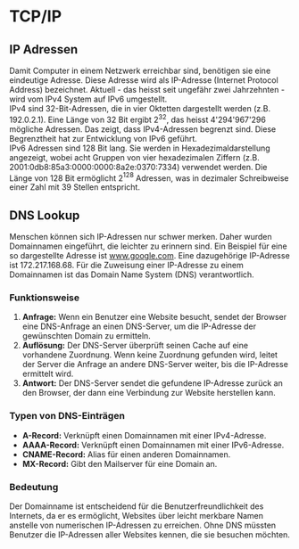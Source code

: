 # TCP/IP

## IP Adressen

Damit Computer in einem Netzwerk erreichbar sind, benötigen sie eine
eindeutige Adresse. Diese Adresse wird als IP-Adresse (Internet Protocol
Address) bezeichnet. Aktuell - das heisst seit ungefähr zwei Jahrzehnten
\- wird vom IPv4 System auf IPv6 umgestellt.  
IPv4 sind 32-Bit-Adressen, die in vier Oktetten dargestellt werden (z.B.
192.0.2.1). Eine Länge von 32 Bit ergibt 2$^32$, das heisst
4'294'967'296 mögliche Adressen. Das zeigt, dass IPv4-Adressen begrenzt
sind. Diese Begrenztheit hat zur Entwicklung von IPv6 geführt.  
IPv6 Adressen sind 128 Bit lang. Sie werden in Hexadezimaldarstellung
angezeigt, wobei acht Gruppen von vier hexadezimalen Ziffern (z.B.
2001:0db8:85a3:0000:0000:8a2e:0370:7334) verwendet werden. Die Länge von
128 Bit ermöglicht 2$^128$ Adressen, was in dezimaler Schreibweise einer
Zahl mit 39 Stellen entspricht.

## DNS Lookup

Menschen können sich IP-Adressen nur schwer merken. Daher wurden
Domainnamen eingeführt, die leichter zu erinnern sind. Ein Beispiel für
eine so dargestellte Adresse ist www.google.com. Eine dazugehörige
IP-Adresse ist 172.217.168.68. Für die Zuweisung einer IP-Adresse zu
einem Domainnamen ist das Domain Name System (DNS) verantwortlich.

### Funktionsweise

1. **Anfrage:** Wenn ein Benutzer eine Website besucht, sendet der
   Browser eine DNS-Anfrage an einen DNS-Server, um die IP-Adresse der
   gewünschten Domain zu ermitteln. 
2. **Auflösung:** Der DNS-Server überprüft seinen Cache auf eine
   vorhandene Zuordnung. Wenn keine Zuordnung gefunden wird, leitet der
   Server die Anfrage an andere DNS-Server weiter, bis die IP-Adresse
   ermittelt wird. 
3. **Antwort:** Der DNS-Server sendet die gefundene IP-Adresse zurück an
   den Browser, der dann eine Verbindung zur Website herstellen kann. 

### Typen von DNS-Einträgen

- **A-Record:** Verknüpft einen Domainnamen mit einer IPv4-Adresse.
- **AAAA-Record:** Verknüpft einen Domainnamen mit einer IPv6-Adresse.
- **CNAME-Record:** Alias für einen anderen Domainnamen.
- **MX-Record:** Gibt den Mailserver für eine Domain an.

### Bedeutung

Der Domainname ist entscheidend für die Benutzerfreundlichkeit des
Internets, da er es ermöglicht, Websites über leicht merkbare Namen
anstelle von numerischen IP-Adressen zu erreichen. Ohne DNS müssten
Benutzer die IP-Adressen aller Websites kennen, die sie besuchen
möchten. 